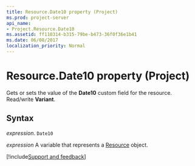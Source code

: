 ```yaml
---
title: Resource.Date10 property (Project)
ms.prod: project-server
api_name:
- Project.Resource.Date10
ms.assetid: ff110314-b315-79be-b473-36f0f36e1b41
ms.date: 06/08/2017
localization_priority: Normal
---
```



# Resource.Date10 property (Project)

Gets or sets the value of the  **Date10** custom field for the resource. Read/write **Variant**.


## Syntax

_expression_. `Date10`

_expression_ A variable that represents a [Resource](./Project.Resource.md) object.

[!include[Support and feedback](~/includes/feedback-boilerplate.md)]